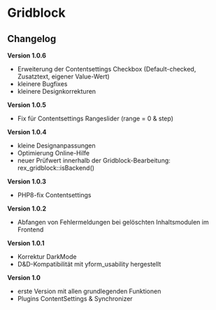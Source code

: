 ﻿Gridblock
=========

Changelog
---------
<b>Version 1.0.6</b>
- Erweiterung der Contentsettings Checkbox (Default-checked, Zusatztext, eigener Value-Wert)
- kleinere Bugfixes
- kleinere Designkorrekturen

<b>Version 1.0.5</b>
- Fix für Contentsettings Rangeslider (range = 0 & step)

<b>Version 1.0.4</b>
- kleine Designanpassungen
- Optimierung Online-Hilfe
- neuer Prüfwert innerhalb der Gridblock-Bearbeitung: rex_gridblock::isBackend()

<b>Version 1.0.3</b>
- PHP8-fix Contentsettings

<b>Version 1.0.2</b>
- Abfangen von Fehlermeldungen bei gelöschten Inhaltsmodulen im Frontend

<b>Version 1.0.1</b>
- Korrektur DarkMode
- D&D-Kompatibilität mit yform_usability hergestellt

<b>Version 1.0</b>
- erste Version mit allen grundlegenden Funktionen
- Plugins ContentSettings & Synchronizer